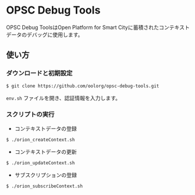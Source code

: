 # OPSC Debug Tools

OPSC Debug ToolsはOpen Platform for Smart Cityに蓄積されたコンテキストデータのデバッグに使用します。

## 使い方

### ダウンロードと初期設定

```bash
$ git clone https://github.com/oolorg/opsc-debug-tools.git
```

`env.sh` ファイルを開き、認証情報を入力します。

### スクリプトの実行

- コンテキストデータの登録

```bash
$ ./orion_createContext.sh
```

- コンテキストデータの更新

```bash
$ ./orion_updateContext.sh
```

- サブスクリプションの登録

```bash
$ ./orion_subscribeContext.sh
```

